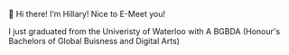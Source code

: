 👋 Hi there! I’m Hillary! Nice to E-Meet you! 

I just graduated from the Univeristy of Waterloo with A BGBDA (Honour's Bachelors of Global Buisness and Digital Arts)

<!---
hillaryjoy/hillaryjoy is a ✨ special ✨ repository because its `README.md` (this file) appears on your GitHub profile.
You can click the Preview link to take a look at your changes.
--->
